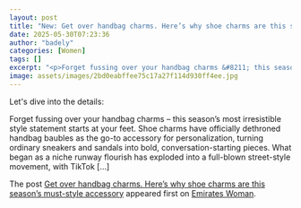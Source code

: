 ```yaml
---
layout: post
title: "New: Get over handbag charms. Here’s why shoe charms are this season’s must-style accessory"
date: 2025-05-30T07:23:36
author: "badely"
categories: [Women]
tags: []
excerpt: "<p>Forget fussing over your handbag charms &#8211; this season’s most irresistible style statement starts at your feet. Shoe charms have officially de"
image: assets/images/2bd0eabffee75c17a27f114d930ff4ee.jpg
---
```


Let's dive into the details: <p>Forget fussing over your handbag charms &#8211; this season’s most irresistible style statement starts at your feet. Shoe charms have officially dethroned handbag baubles as the go-to accessory for personalization, turning ordinary sneakers and sandals into bold, conversation-starting pieces. What began as a niche runway flourish has exploded into a full-blown street-style movement, with TikTok [&#8230;]</p>
<p>The post <a href="https://emirateswoman.com/shoe-charms-trending/" rel="nofollow">Get over handbag charms. Here&#8217;s why shoe charms are this season&#8217;s must-style accessory</a> appeared first on <a href="https://emirateswoman.com" rel="nofollow">Emirates Woman</a>.</p>

